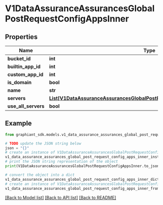 # V1DataAssuranceAssurancesGlobalPostRequestConfigAppsInner


## Properties

Name | Type | Description | Notes
------------ | ------------- | ------------- | -------------
**bucket_id** | **int** |  | [optional] 
**builtin_app_id** | **int** |  | [optional] 
**custom_app_id** | **int** |  | [optional] 
**is_domain** | **bool** |  | [optional] 
**name** | **str** |  | [optional] 
**servers** | [**List[V1DataAssuranceAssurancesGlobalPostRequestConfigAppsInnerServersInner]**](V1DataAssuranceAssurancesGlobalPostRequestConfigAppsInnerServersInner.md) |  | [optional] 
**use_all_servers** | **bool** |  | [optional] 

## Example

```python
from graphiant_sdk.models.v1_data_assurance_assurances_global_post_request_config_apps_inner import V1DataAssuranceAssurancesGlobalPostRequestConfigAppsInner

# TODO update the JSON string below
json = "{}"
# create an instance of V1DataAssuranceAssurancesGlobalPostRequestConfigAppsInner from a JSON string
v1_data_assurance_assurances_global_post_request_config_apps_inner_instance = V1DataAssuranceAssurancesGlobalPostRequestConfigAppsInner.from_json(json)
# print the JSON string representation of the object
print(V1DataAssuranceAssurancesGlobalPostRequestConfigAppsInner.to_json())

# convert the object into a dict
v1_data_assurance_assurances_global_post_request_config_apps_inner_dict = v1_data_assurance_assurances_global_post_request_config_apps_inner_instance.to_dict()
# create an instance of V1DataAssuranceAssurancesGlobalPostRequestConfigAppsInner from a dict
v1_data_assurance_assurances_global_post_request_config_apps_inner_from_dict = V1DataAssuranceAssurancesGlobalPostRequestConfigAppsInner.from_dict(v1_data_assurance_assurances_global_post_request_config_apps_inner_dict)
```
[[Back to Model list]](../README.md#documentation-for-models) [[Back to API list]](../README.md#documentation-for-api-endpoints) [[Back to README]](../README.md)


